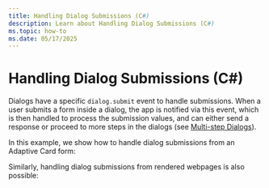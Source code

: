 ```yaml
---
title: Handling Dialog Submissions (C#)
description: Learn about Handling Dialog Submissions (C#)
ms.topic: how-to
ms.date: 05/17/2025
---
```

# Handling Dialog Submissions (C#)

Dialogs have a specific `dialog.submit` event to handle submissions. When a user submits a form inside a dialog, the app is notified via this event, which is then handled to process the submission values, and can either send a response or proceed to more steps in the dialogs (see [Multi-step Dialogs](./handling-multi-step-forms)).

In this example, we show how to handle dialog submissions from an Adaptive Card form:

<FileCodeBlock
    lang="typescript"
    src="/generated-snippets/ts/index.snippet.dialog-submission.ts"
/>

Similarly, handling dialog submissions from rendered webpages is also possible:

<FileCodeBlock
    lang="typescript"
    src="/generated-snippets/ts/index.snippet.dialog-submission-webpage.ts"
/>
